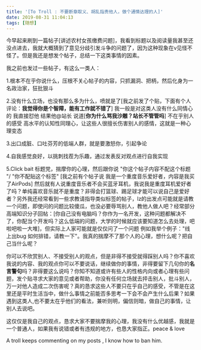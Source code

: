 ```yaml
---
title: '[To Troll : 不要断章取义、胡乱指责他人，做个通情达理的人]'
date: 2019-08-31 11:04:13
tags: [随想]
---
```


今早起来刷到一篇帖子[讲述农村女孩缴费问题]，我看到标题以及阅读量我甚至还没点进去，我就大概猜到了意见分歧引发斗争的问题了，因为这种现象在v见怪不怪了。但是我还是想发个帖子，总结一下这类事情的因素。  

我之前也发过一些帖子，有这么一类人：

1.根本不在乎你说什么，压根不关心帖子的内容，只抓漏洞、把柄，然后化身为一名政治家，狂批狠斗

2.没有什么立场，也没有那么多为什么，喷就是了[我之前发了个贴，下面有个人评论：**我觉得你是个智障，能有工作就不错了**]  我一般是对这类人没有什么同情心的 我直接怼他 结果他@站长 说道[**你为什么骂我沙雕？站长不管管吗**]  不在乎别人的感受  高水平的认知性同理心，让这些人很擅长伤害别人的感情，这就是一种心理变态   

3.出口成脏、口吐芬芳的低端人群，就是要激怒你，引起争论  

4.自我感觉良好，以挑刺找茬为乐趣，通过发表反对观点进行自我实现   

5.Click bait 标题党，揣摩你的心理，然后跟你说 "你这个帖子内容不配这个标题 "/ "你不配贴这个标签"  [我之前有个帖子说 我是一个重度音乐爱好者，内容是我买了AirPods]  然后就有人说重度音乐者不会买蓝牙耳机，我说我是重度耳机爱好者了吗？单纯喜欢音乐就不是重度？非得会打篮球、踢足球才能可以说自己是爱好者？另外我还经常看到一些求教请指导类似标签的帖子，lz的出发点可能就是请教一个问题，即使问的问题比较傻瓜，也没必要辱骂别人，教他人做人吧？经常部分高端知识分子回帖：[你自己没有电脑吗？你作为一名开发，这种问题都解决不了，你配当个开发吗？这么低端的问题，大学的时候就应该要知道怎么去处理，吧啦吧啦一大堆]，但实际上人家可能就是仅仅问了一个问题 例如我举个例子："线上出bug 如何排错，请教一下"。我真的揣摩不了那个人的心理，想什么呢？把自己当什么呢？

你可以不欣赏别人、不接受别人的观点，但是非得不接受就得踩别人吗？你不喜欢我说的内容、我的观点你可以不要说话，继续做你的事情，非得要留下几句你的**名言警句**吗？非得要这么说吗？你知不知道或许有些人的性格内向或者心理有些问题，发个贴寻求大家的意见或者帮助，你没有任何立场就去抨击别人，批斗别人，万一对他人造成二次伤害呢？真的恳求这些人不要只在乎自己的感受，不管是在这里还是平时生活当中，做什么事情之前能否多思考一下会不会产生什么后果？如果遇到这类人,也不要太在乎他们的看法，兼听则明，偏信则暗，做自己的事情，让别人去说吧。

这仅仅是我自己的观点，恳求大家不要揣摩我的心理，我没有什么优越感，我就是一个普通人，如果我有说错或者有违规的地方，也恳大家指正。peace & love

A troll keeps commenting on my posts , I  know how to ban him.